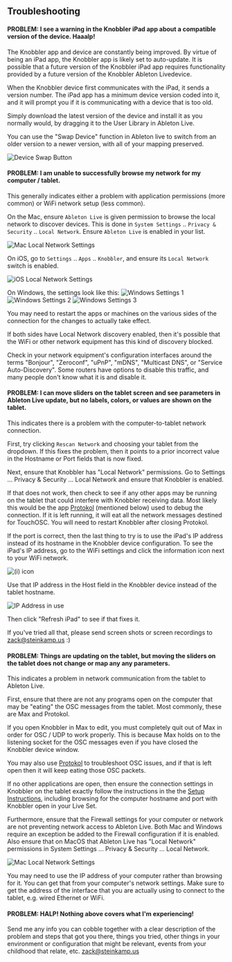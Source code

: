 ## Troubleshooting

#### PROBLEM: I see a warning in the Knobbler iPad app about a compatible version of the device. Haaalp!

The Knobbler app and device are constantly being improved. By virtue of being an iPad app, the Knobbler app is likely set to auto-update. It is possible that a future version of the Knobbler iPad app requires functionality provided by a future version of the Knobbler Ableton Livedevice.

When the Knobbler device first communicates with the iPad, it sends a version number. The iPad app has a minimum device version coded into it, and it will prompt you if it is communicating with a device that is too old.

Simply download the latest version of the device and install it as you normally would, by dragging it to the User Library in Ableton Live.

You can use the "Swap Device" function in Ableton live to switch from an older version to a newer version, with all of your mapping preserved.

![Device Swap Button](images/device-swap.png)

#### PROBLEM: I am unable to successfully browse my network for my computer / tablet.

This generally indicates either a problem with application permissions (more common) or WiFi network setup (less common).

On the Mac, ensure `Ableton Live` is given permission to browse the local network to discover devices. This is done in `System Settings` .. `Privacy & Security` .. `Local Network`. Ensure `Ableton Live` is enabled in your list.

![Mac Local Network Settings](images/mac-local-network.png)

On iOS, go to `Settings` .. `Apps` .. `Knobbler`, and ensure its `Local Network` switch is enabled.

![iOS Local Network Settings](images/ios-local-network.png)

On Windows, the settings look like this:
![Windows Settings 1](images/windows_firewall_1.png)
![Windows Settings 2](images/windows_firewall_2.png)
![Windows Settings 3](images/windows_firewall_3.png)

You may need to restart the apps or machines on the various sides of the connection for the changes to actually take effect.

If both sides have Local Network discovery enabled, then it's possible that the WiFi or other network equipment has this kind of discovery blocked.

Check in your network equipment's configuration interfaces around the terms "Bonjour", "Zeroconf", "uPnP", "mDNS", "Multicast DNS", or "Service Auto-Discovery". Some routers have options to disable this traffic, and many people don't know what it is and disable it.

#### PROBLEM: I can move sliders on the tablet screen and see parameters in Ableton Live update, but no labels, colors, or values are shown on the tablet.

This indicates there is a problem with the computer-to-tablet network connection.

First, try clicking `Rescan Network` and choosing your tablet from the dropdown. If this fixes the problem, then it points to a prior incorrect value in the Hostname or Port fields that is now fixed.

Next, ensure that Knobbler has "Local Network" permissions. Go to Settings ... Privacy & Security ... Local Network and ensure that Knobbler is enabled.

If that does not work, then check to see if any other apps may be running on the tablet that could interfere with Knobbler receiving data. Most likely this would be the app [Protokol](https://hexler.net/protokol) (mentioned below) used to debug the connection. If it is left running, it will eat all the network messages destined for TouchOSC. You will need to restart Knobbler after closing Protokol.

If the port is correct, then the last thing to try is to use the iPad's IP address instead of its hostname in the Knobbler device configuration. To see the iPad's IP address, go to the WiFi settings and click the information icon next to your WiFi network.

![(i) icon](images/ipad-ip-addr.jpeg)

Use that IP address in the Host field in the Knobbler device instead of the tablet hostname.

![IP Address in use](images/knobbler-ip.png)

Then click "Refresh iPad" to see if that fixes it.

If you've tried all that, please send screen shots or screen recordings to zack@steinkamp.us :)

#### PROBLEM: Things are updating on the tablet, but moving the sliders on the tablet does not change or map any any parameters.

This indicates a problem in network communication from the tablet to Ableton Live.

First, ensure that there are not any programs open on the computer that may be "eating" the OSC messages from the tablet. Most commonly, these are Max and Protokol.

If you open Knobbler in Max to edit, you must completely quit out of Max in order for OSC / UDP to work properly. This is because Max holds on to the listening socket for the OSC messages even if you have closed the Knobbler device window.

You may also use [Protokol](https://hexler.net/protokol) to troubleshoot OSC issues, and if that is left open then it will keep eating those OSC packets.

If no other applications are open, then ensure the connection settings in Knobbler on the tablet exactly follow the instructions in the the [Setup Instructions](setup.md), including browsing for the computer hostname and port with Knobbler open in your Live Set.

Furthermore, ensure that the Firewall settings for your computer or network are not preventing network access to Ableton Live. Both Mac and Windows require an exception be added to the Firewall configuration if it is enabled. Also ensure that on MacOS that Ableton Live has "Local Network" permissions in System Settings ... Privacy & Security ... Local Network.

![Mac Local Network Settings](images/mac-local-network.png)

You may need to use the IP address of your computer rather than browsing for it. You can get that from your computer's network settings. Make sure to get the address of the interface that you are actually using to connect to the tablet, e.g. wired Ethernet or WiFi.

#### PROBLEM: HALP! Nothing above covers what I'm experiencing!

Send me any info you can cobble together with a clear description of the problem and steps that got you there, things you tried, other things in your environment or configuration that might be relevant, events from your childhood that relate, etc. zack@steinkamp.us
